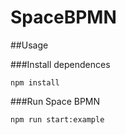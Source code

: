# SpaceBPMN

##Usage

###Install dependences

`npm install`

###Run Space BPMN

`npm run start:example`
